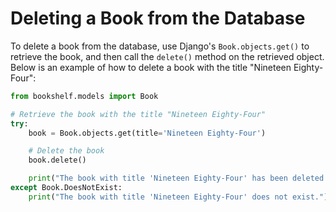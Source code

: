 # Deleting a Book from the Database

To delete a book from the database, use Django's `Book.objects.get()` to retrieve the book, and then call the `delete()` method on the retrieved object. Below is an example of how to delete a book with the title "Nineteen Eighty-Four":

```python
from bookshelf.models import Book

# Retrieve the book with the title "Nineteen Eighty-Four"
try:
    book = Book.objects.get(title='Nineteen Eighty-Four')

    # Delete the book
    book.delete()

    print("The book with title 'Nineteen Eighty-Four' has been deleted.")
except Book.DoesNotExist:
    print("The book with title 'Nineteen Eighty-Four' does not exist.")

